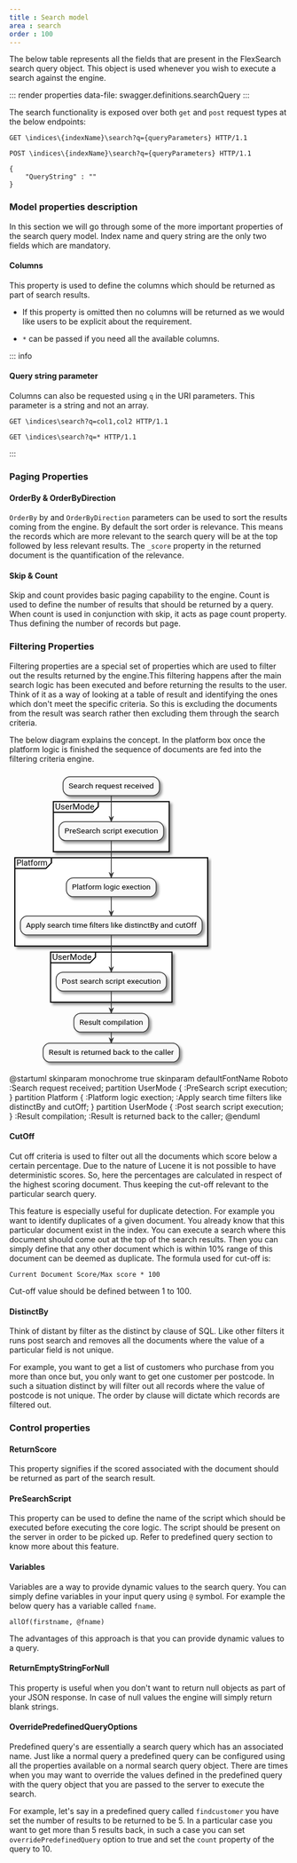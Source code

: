 ```yaml
---
title : Search model
area : search
order : 100
---
```

The below table represents all the fields that are present in the FlexSearch search query object. This object is used whenever you wish to execute a search against the engine.

::: render properties
data-file: swagger.definitions.searchQuery
:::

The search functionality is exposed over both `get` and `post` request types at the below endpoints:

```http
GET \indices\{indexName}\search?q={queryParameters} HTTP/1.1
```

```http
POST \indices\{indexName}\search?q={queryParameters} HTTP/1.1

{
    "QueryString" : ""
}
```

### Model properties description
In this section we will go through some of the more important properties of the search query model. Index name and query string are the only two fields which are mandatory.

#### Columns
This property is used to define the columns which should be returned as part of search results. 

* If this property is omitted then no columns will be returned as we would like users to be explicit about the requirement.

* `*` can be passed if you need all the available columns.

::: info
#### Query string parameter
Columns can also be requested using `q` in the URI parameters. This parameter is a string and not an array.

```http
GET \indices\search?q=col1,col2 HTTP/1.1
```

```http
GET \indices\search?q=* HTTP/1.1
```
:::

### Paging Properties
#### OrderBy & OrderByDirection
`OrderBy` by and `OrderByDirection` parameters can be used to sort the results coming from the engine. By default the sort order is relevance. This means the records which are more relevant to the search query will be at the top followed by less relevant results. The `_score` property in the returned document is the quantification of the relevance.

#### Skip & Count
Skip and count provides basic paging capability to the engine. Count is used to define the number of results that should be returned by a query. When count is used in conjunction with skip, it acts as page count property. Thus defining the number of records but page.

### Filtering Properties
Filtering properties are a special set of properties which are used to filter out the results returned by the engine.This filtering happens after the main search logic has been executed and before returning the results to the user. Think of it as a way of looking at a table of result and identifying the ones which don't meet the specific criteria. So this is excluding the documents from the result was search rather then excluding them through the search criteria.

The below diagram explains the concept. In the platform box once the platform logic is finished the sequence of documents are fed into the filtering criteria engine.

<svg height="531px" style="width:365px;height:531px;" version="1.1" viewBox="0 0 365 531" width="365px"><defs><filter height="300%" id="f1" width="300%" x="-1" y="-1"><feGaussianBlur result="blurOut" stdDeviation="2.0"/><feColorMatrix in="blurOut" result="blurOut2" type="matrix" values="0 0 0 0 0 0 0 0 0 0 0 0 0 0 0 0 0 0 .4 0"/><feOffset dx="4.0" dy="4.0" in="blurOut2" result="blurOut3"/><feBlend in="SourceGraphic" in2="blurOut3" mode="normal"/></filter></defs><g><rect fill="#F8F8F8" filter="url(#f1)" height="33.9688" rx="12.5" ry="12.5" style="stroke: #383838; stroke-width: 1.5;" width="174" x="97" y="10"/><text fill="#000000" font-family="Roboto" font-size="12" lengthAdjust="spacingAndGlyphs" textLength="154" x="107" y="31.1387">Search request received</text><rect fill="#FFFFFF" filter="url(#f1)" height="90.2656" style="stroke: #000000; stroke-width: 2.0;" width="209" x="79.5" y="54.7705"/><path d="M160.5,55.7705 L160.5,64.0674 L150.5,74.0674 L79.5,74.0674 " fill="#FFFFFF" style="stroke: #000000; stroke-width: 2.0;"/><text fill="#000000" font-family="Roboto" font-size="14" lengthAdjust="spacingAndGlyphs" textLength="71" x="82.5" y="68.7656">UserMode</text><rect fill="#F8F8F8" filter="url(#f1)" height="33.9688" rx="12.5" ry="12.5" style="stroke: #383838; stroke-width: 1.5;" width="189" x="89.5" y="91.0674"/><text fill="#000000" font-family="Roboto" font-size="12" lengthAdjust="spacingAndGlyphs" textLength="169" x="99.5" y="112.2061">PreSearch script execution</text><rect fill="#FFFFFF" filter="url(#f1)" height="159.2344" style="stroke: #000000; stroke-width: 2.0;" width="348" x="10" y="155.8379"/><path d="M76,156.8379 L76,165.1348 L66,175.1348 L10,175.1348 " fill="#FFFFFF" style="stroke: #000000; stroke-width: 2.0;"/><text fill="#000000" font-family="Roboto" font-size="14" lengthAdjust="spacingAndGlyphs" textLength="56" x="13" y="169.833">Platform</text><rect fill="#F8F8F8" filter="url(#f1)" height="33.9688" rx="12.5" ry="12.5" style="stroke: #383838; stroke-width: 1.5;" width="162" x="103" y="192.1348"/><text fill="#000000" font-family="Roboto" font-size="12" lengthAdjust="spacingAndGlyphs" textLength="142" x="113" y="213.2734">Platform logic exection</text><rect fill="#F8F8F8" filter="url(#f1)" height="33.9688" rx="12.5" ry="12.5" style="stroke: #383838; stroke-width: 1.5;" width="328" x="20" y="261.1035"/><text fill="#000000" font-family="Roboto" font-size="12" lengthAdjust="spacingAndGlyphs" textLength="308" x="30" y="282.2422">Apply search time filters like distinctBy and cutOff</text><rect fill="#FFFFFF" filter="url(#f1)" height="90.2656" style="stroke: #000000; stroke-width: 2.0;" width="219" x="74.5" y="325.874"/><path d="M155.5,326.874 L155.5,335.1709 L145.5,345.1709 L74.5,345.1709 " fill="#FFFFFF" style="stroke: #000000; stroke-width: 2.0;"/><text fill="#000000" font-family="Roboto" font-size="14" lengthAdjust="spacingAndGlyphs" textLength="71" x="77.5" y="339.8691">UserMode</text><rect fill="#F8F8F8" filter="url(#f1)" height="33.9688" rx="12.5" ry="12.5" style="stroke: #383838; stroke-width: 1.5;" width="199" x="84.5" y="362.1709"/><text fill="#000000" font-family="Roboto" font-size="12" lengthAdjust="spacingAndGlyphs" textLength="179" x="94.5" y="383.3096">Post search script execution</text><rect fill="#F8F8F8" filter="url(#f1)" height="33.9688" rx="12.5" ry="12.5" style="stroke: #383838; stroke-width: 1.5;" width="135" x="116.5" y="436.1396"/><text fill="#000000" font-family="Roboto" font-size="12" lengthAdjust="spacingAndGlyphs" textLength="115" x="126.5" y="457.2783">Result compilation</text><rect fill="#F8F8F8" filter="url(#f1)" height="33.9688" rx="12.5" ry="12.5" style="stroke: #383838; stroke-width: 1.5;" width="246" x="61" y="490.1084"/><text fill="#000000" font-family="Roboto" font-size="12" lengthAdjust="spacingAndGlyphs" textLength="226" x="71" y="511.2471">Result is returned back to the caller</text><line style="stroke: #383838; stroke-width: 1.5;" x1="184" x2="184" y1="43.9688" y2="91.0674"/><polygon fill="#383838" points="180,81.0674,184,91.0674,188,81.0674,184,85.0674" style="stroke: #383838; stroke-width: 1.0;"/><line style="stroke: #383838; stroke-width: 1.5;" x1="184" x2="184" y1="226.1035" y2="261.1035"/><polygon fill="#383838" points="180,251.1035,184,261.1035,188,251.1035,184,255.1035" style="stroke: #383838; stroke-width: 1.0;"/><line style="stroke: #383838; stroke-width: 1.5;" x1="184" x2="184" y1="125.0361" y2="192.1348"/><polygon fill="#383838" points="180,182.1348,184,192.1348,188,182.1348,184,186.1348" style="stroke: #383838; stroke-width: 1.0;"/><line style="stroke: #383838; stroke-width: 1.5;" x1="184" x2="184" y1="295.0723" y2="362.1709"/><polygon fill="#383838" points="180,352.1709,184,362.1709,188,352.1709,184,356.1709" style="stroke: #383838; stroke-width: 1.0;"/><line style="stroke: #383838; stroke-width: 1.5;" x1="184" x2="184" y1="396.1396" y2="436.1396"/><polygon fill="#383838" points="180,426.1396,184,436.1396,188,426.1396,184,430.1396" style="stroke: #383838; stroke-width: 1.0;"/><line style="stroke: #383838; stroke-width: 1.5;" x1="184" x2="184" y1="470.1084" y2="490.1084"/><polygon fill="#383838" points="180,480.1084,184,490.1084,188,480.1084,184,484.1084" style="stroke: #383838; stroke-width: 1.0;"/></g></svg>


<div class="hidden">
@startuml
skinparam monochrome true
skinparam defaultFontName Roboto
:Search request received;
partition UserMode {
:PreSearch script execution;
}
partition Platform {
    :Platform logic exection;
    :Apply search time filters like distinctBy and cutOff;
}
partition UserMode {
    :Post search script execution;
}
:Result compilation;
:Result is returned back to the caller;
@enduml
</div>

#### CutOff
Cut off criteria is used to filter out all the documents which score below a certain percentage. Due to the nature of Lucene it is not possible to have deterministic scores. So, here the percentages are calculated in respect of the highest scoring document. Thus keeping the cut-off relevant to the particular search query.

This feature is especially useful for duplicate detection. For example you want to identify duplicates of a given document. You already know that this particular document exist in the index. You can execute a search where this document should come out at the top of the search results. Then you can simply define that any other document which is within 10% range of this document can be deemed as duplicate. The formula used for cut-off is:

```
Current Document Score/Max score * 100
```

Cut-off value should be defined between 1 to 100.

#### DistinctBy
Think of distant by filter as the distinct by clause of SQL. Like other filters it runs post search and removes all the documents where the value of a particular field is not unique.

For example, you want to get a list of customers who purchase from you more than once but, you only want to get one customer per postcode. In such a situation distinct by will filter out all records where the value of postcode is not unique. The order by clause will dictate which records are filtered out.

### Control properties
#### ReturnScore
This property signifies if the scored associated with the document should be returned as part of the search result.

#### PreSearchScript
This property can be used to define the name of the script which should be executed before executing the core logic. The script should be present on the server in order to be picked up. Refer to predefined query section to know more about this feature.

#### Variables
Variables are a way to provide dynamic values to the search query. You can simply define variables in your input query using `@` symbol. For example the below query has  a variable called `fname`.

```flexsearch
allOf(firstname, @fname)
```
The advantages of this approach is that you can provide dynamic values to a query.

#### ReturnEmptyStringForNull
This property is useful when you don't want to return null objects as part of your JSON response. In case of null values the engine will simply return blank strings.

#### OverridePredefinedQueryOptions
Predefined query's are essentially a search query which has an associated name. Just like a normal query a predefined query can be configured using all the properties available on a normal search query object. There are times when you may want to override the values defined in the predefined query with the query object that you are passed to the server to execute the search.

For example, let's say in a predefined query called `findcustomer` you have set the number of results to be returned to be 5. In a particular case you want to get more than 5 results back, in such a case you can set `overridePredefinedQuery` option to true and set the `count` property of the query to 10.